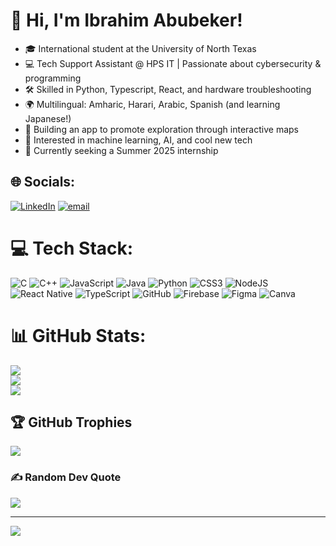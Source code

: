 # 👋 Hi, I'm Ibrahim Abubeker!  

- 🎓 International student at the University of North Texas  
- 💻 Tech Support Assistant @ HPS IT | Passionate about cybersecurity & programming  
- 🛠️ Skilled in Python, Typescript, React, and hardware troubleshooting  
- 🌍 Multilingual: Amharic, Harari, Arabic, Spanish (and learning Japanese!)  
- 🚀 Building an app to promote exploration through interactive maps  
- 🤖 Interested in machine learning, AI, and cool new tech  
- 📌 Currently seeking a Summer 2025 internship  

## 🌐 Socials:
[![LinkedIn](https://img.shields.io/badge/LinkedIn-%230077B5.svg?logo=linkedin&logoColor=white)](https://linkedin.com/in/ibu-dev) [![email](https://img.shields.io/badge/Email-D14836?logo=gmail&logoColor=white)](mailto:ibu04nebil@gmail.com) 

# 💻 Tech Stack:
![C](https://img.shields.io/badge/c-%2300599C.svg?style=for-the-badge&logo=c&logoColor=white) ![C++](https://img.shields.io/badge/c++-%2300599C.svg?style=for-the-badge&logo=c%2B%2B&logoColor=white) ![JavaScript](https://img.shields.io/badge/javascript-%23323330.svg?style=for-the-badge&logo=javascript&logoColor=%23F7DF1E) ![Java](https://img.shields.io/badge/java-%23ED8B00.svg?style=for-the-badge&logo=openjdk&logoColor=white) ![Python](https://img.shields.io/badge/python-3670A0?style=for-the-badge&logo=python&logoColor=ffdd54) ![CSS3](https://img.shields.io/badge/css3-%231572B6.svg?style=for-the-badge&logo=css3&logoColor=white) ![NodeJS](https://img.shields.io/badge/node.js-6DA55F?style=for-the-badge&logo=node.js&logoColor=white) ![React Native](https://img.shields.io/badge/react_native-%2320232a.svg?style=for-the-badge&logo=react&logoColor=%2361DAFB) ![TypeScript](https://img.shields.io/badge/typescript-%23007ACC.svg?style=for-the-badge&logo=typescript&logoColor=white) ![GitHub](https://img.shields.io/badge/github-%23121011.svg?style=for-the-badge&logo=github&logoColor=white) ![Firebase](https://img.shields.io/badge/firebase-a08021?style=for-the-badge&logo=firebase&logoColor=ffcd34) ![Figma](https://img.shields.io/badge/figma-%23F24E1E.svg?style=for-the-badge&logo=figma&logoColor=white) ![Canva](https://img.shields.io/badge/Canva-%2300C4CC.svg?style=for-the-badge&logo=Canva&logoColor=white)
# 📊 GitHub Stats:
![](https://github-readme-stats.vercel.app/api?username=cactus-RGB&theme=radical&hide_border=true&include_all_commits=true&count_private=true)<br/>
![](https://nirzak-streak-stats.vercel.app/?user=cactus-RGB&theme=radical&hide_border=true)<br/>
![](https://github-readme-stats.vercel.app/api/top-langs/?username=cactus-RGB&theme=radical&hide_border=true&include_all_commits=true&count_private=true&layout=compact)

## 🏆 GitHub Trophies
![](https://github-profile-trophy.vercel.app/?username=cactus-RGB&theme=synthwave&no-frame=false&no-bg=false&margin-w=4)

### ✍️ Random Dev Quote
![](https://quotes-github-readme.vercel.app/api?type=horizontal&theme=radical)

---
[![](https://visitcount.itsvg.in/api?id=cactus-RGB&icon=0&color=0)](https://visitcount.itsvg.in)

<!-- Proudly created with GPRM ( https://gprm.itsvg.in ) -->
